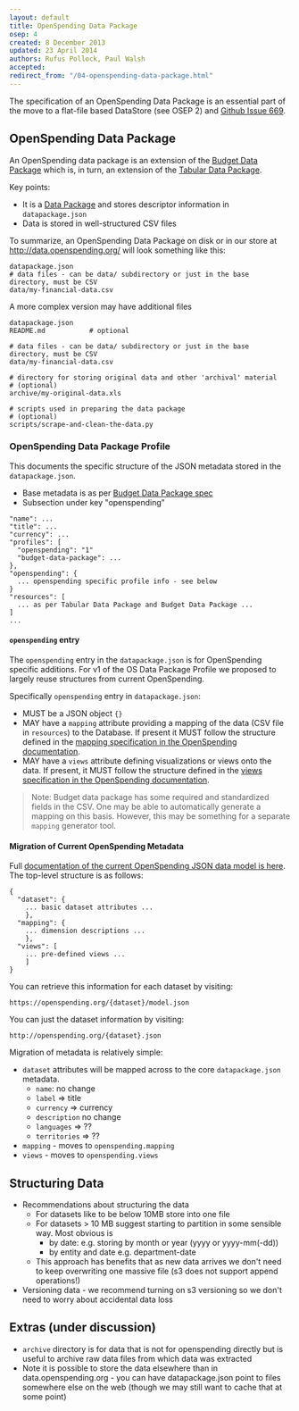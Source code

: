 ```yaml
---
layout: default
title: OpenSpending Data Package
osep: 4
created: 8 December 2013
updated: 23 April 2014
authors: Rufus Pollock, Paul Walsh
accepted:
redirect_from: "/04-openspending-data-package.html"
---
```


The specification of an OpenSpending Data Package is an essential part of the
move to a flat-file based DataStore (see OSEP 2) and [Github Issue
669][issue-669].

[issue-669]: https://github.com/openspending/openspending/issues/669

## OpenSpending Data Package

An OpenSpending data package is an extension of the [Budget Data Package][bdp]
which is, in turn, an extension of the [Tabular Data Package][tdp].

[bdp]: https://github.com/openspending/budget-data-package

Key points:

* It is a [Data Package][dp] and stores descriptor information in
  `datapackage.json`
* Data is stored in well-structured CSV files

[tdp]: http://dataprotocols.org/tabular-data-package/
[dp]: http://dataprotocols.org/data-packages/

To summarize, an OpenSpending Data Package on disk or in our store at
http://data.openspending.org/ will look something like this:

```
datapackage.json
# data files - can be data/ subdirectory or just in the base directory, must be CSV
data/my-financial-data.csv
```

A more complex version may have additional files

```
datapackage.json
README.md           # optional

# data files - can be data/ subdirectory or just in the base directory, must be CSV
data/my-financial-data.csv

# directory for storing original data and other 'archival' material
# (optional)
archive/my-original-data.xls

# scripts used in preparing the data package
# (optional)
scripts/scrape-and-clean-the-data.py
```

### OpenSpending Data Package Profile

This documents the specific structure of the JSON metadata stored in the
`datapackage.json`.

* Base metadata is as per [Budget Data Package spec][bdp]
* Subsection under key "openspending"

```
"name": ...
"title": ...
"currency": ...
"profiles": [
  "openspending": "1"
  "budget-data-package": ...
},
"openspending": {
  ... openspending specific profile info - see below
}
"resources": [
  ... as per Tabular Data Package and Budget Data Package ...
]
...
```

#### `openspending` entry

The `openspending` entry in the `datapackage.json` is for OpenSpending specific
additions. For v1 of the OS Data Package Profile we proposed to largely reuse
structures from current OpenSpending.

Specifically `openspending` entry in `datapackage.json`:

* MUST be a JSON object `{}`
* MAY have a `mapping` attribute providing a mapping of the data (CSV file in
  `resources`) to the Database. If present it MUST follow the structure defined
  in the [mapping specification in the OpenSpending documentation][mapping].
* MAY have a `views` attribute defining visualizations or views onto the data.
  If present, it MUST follow the structure defined in the [views specification
  in the OpenSpending documentation][views].

> Note: Budget data package has some required and standardized fields in the
> CSV. One may be able to automatically generate a mapping on this basis.
> However, this may be something for a separate `mapping` generator tool.

[mapping]: http://docs.openspending.org/en/latest/model/design.html#views-and-pre-defined-visualizations
[views]: http://docs.openspending.org/en/latest/model/design.html#views-and-pre-defined-visualizations

#### Migration of Current OpenSpending Metadata

Full [documentation of the current OpenSpending JSON data model is
here][current]. The top-level structure is as follows:

[current]: http://docs.openspending.org/en/latest/model/design.html

```
{
  "dataset": {
    ... basic dataset attributes ...
    },
  "mapping": {
    ... dimension descriptions ...
    },
  "views": [
    ... pre-defined views ...
    ]
}
```

You can retrieve this information for each dataset by visiting:

    https://openspending.org/{dataset}/model.json

You can just the dataset information by visiting:

    http://openspending.org/{dataset}.json

Migration of metadata is relatively simple:

* `dataset` attributes will be mapped across to the core `datapackage.json`
  metadata.
  * `name`: no change
  * `label` => title
  * `currency` => currency
  * `description` no change
  * `languages` => ??
  * `territories` => ??
* `mapping` - moves to `openspending.mapping`
* `views` - moves to `openspending.views`

## Structuring Data

* Recommendations about structuring the data
  * For datasets like to be below 10MB store into one file
  * For datasets > 10 MB suggest starting to partition in some sensible way.
    Most obvious is
    * by date: e.g. storing by month or year (yyyy or yyyy-mm(-dd))
    * by entity and date e.g. department-date
  * This approach has benefits that as new data arrives we don't need to keep
    overwriting one massive file (s3 does not support append operations!)
* Versioning data - we recommend turning on s3 versioning so we don't need to
  worry about accidental data loss

## Extras (under discussion)

* `archive` directory is for data that is not for openspending directly but is
  useful to archive raw data files from which data was extracted
* Note it is possible to store the data elsewhere than in data.openspending.org -
  you can have datapackage.json point to files somewhere else on the web
    (though we may still want to cache that at some point)
